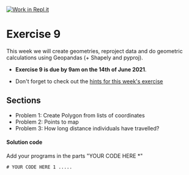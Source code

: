 [![Work in Repl.it](https://classroom.github.com/assets/work-in-replit-14baed9a392b3a25080506f3b7b6d57f295ec2978f6f33ec97e36a161684cbe9.svg)](https://classroom.github.com/online_ide?assignment_repo_id=4871246&assignment_repo_type=AssignmentRepo)
# Exercise 9

This week we will create geometries, reproject data and do geometric calculations using Geopandas (+ Shapely and pyproj).


- **Exercise 9 is due by 9am on the 14th of June 2021**.

- Don't forget to check out the [hints for this week's exercise](https://autogis-site.readthedocs.io/en/latest/lessons/L2/exercise-2.html#hints)

## Sections

 - Problem 1: Create Polygon from lists of coordinates
 - Problem 2: Points to map
 - Problem 3: How long distance individuals have travelled? 
 

#### Solution code 
Add your programs in the parts "YOUR CODE HERE *" 

```
# YOUR CODE HERE 1 .....
```


 
 
 
  
